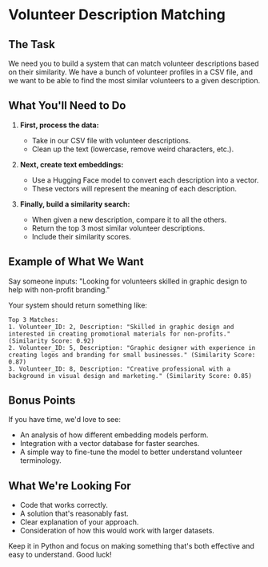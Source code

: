 # Volunteer Description Matching

## The Task
We need you to build a system that can match volunteer descriptions based on their similarity. We have a bunch of volunteer profiles in a CSV file, and we want to be able to find the most similar volunteers to a given description.

## What You'll Need to Do

1. **First, process the data:**
   - Take in our CSV file with volunteer descriptions.
   - Clean up the text (lowercase, remove weird characters, etc.).

2. **Next, create text embeddings:**
   - Use a Hugging Face model to convert each description into a vector.
   - These vectors will represent the meaning of each description.

3. **Finally, build a similarity search:**
   - When given a new description, compare it to all the others.
   - Return the top 3 most similar volunteer descriptions.
   - Include their similarity scores.

## Example of What We Want

Say someone inputs: "Looking for volunteers skilled in graphic design to help with non-profit branding."

Your system should return something like:
```
Top 3 Matches:
1. Volunteer_ID: 2, Description: "Skilled in graphic design and interested in creating promotional materials for non-profits." (Similarity Score: 0.92)
2. Volunteer_ID: 5, Description: "Graphic designer with experience in creating logos and branding for small businesses." (Similarity Score: 0.87)
3. Volunteer_ID: 8, Description: "Creative professional with a background in visual design and marketing." (Similarity Score: 0.85)
```

## Bonus Points
If you have time, we'd love to see:
- An analysis of how different embedding models perform.
- Integration with a vector database for faster searches.
- A simple way to fine-tune the model to better understand volunteer terminology.

## What We're Looking For
- Code that works correctly.
- A solution that's reasonably fast.
- Clear explanation of your approach.
- Consideration of how this would work with larger datasets.

Keep it in Python and focus on making something that's both effective and easy to understand. Good luck!
